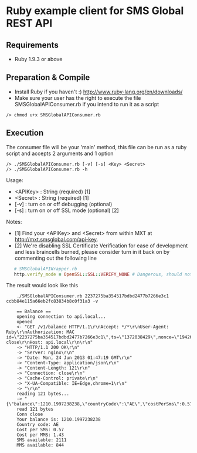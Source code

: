 Ruby example client for SMS Global REST API
================================

Requirements
--------------------------------
 - Ruby 1.9.3 or above


Preparation & Compile
--------------------------------
 - Install Ruby if you haven't :) http://www.ruby-lang.org/en/downloads/
 - Make sure your user has the right to execute the file SMSGlobalAPIConsumer.rb if you intend to run it as a script
~~~
/> chmod u+x SMSGlobalAPIConsumer.rb
~~~

Execution
--------------------------------
The consumer file will be your 'main' method, this file can be run as a ruby script and accepts 2 arguments and 1 option
~~~
/> ./SMSGlobalAPIConsumer.rb [-v] [-s] <Key> <Secret>
/> ./SMSGlobalAPIConsumer.rb -h
~~~
Usage:
 * \<APIKey\> : String (required) [1]
 * \<Secret\> : String (required) [1]
 * [-v] : turn on or off debugging (optional)
 * [-s] : turn on or off SSL mode (optional) [2]

Notes:
 * [1] Find your \<APIKey\> and \<Secret\> from within MXT at http://mxt.smsglobal.com/api-key.
 * [2] We're disabling SSL Certificate Verification for ease of development and less braincells burned, please consider turn in it back on by commenting out the following line

``` ruby
   # SMSGlobalAPIWrapper.rb
   http.verify_mode = OpenSSL::SSL::VERIFY_NONE # Dangerous, should not use for PRODUCTION
```

The result would look like this 

~~~
    ./SMSGlobalAPIConsumer.rb 2237275ba354517bdbd2477b7266e3c1 ccbb84e115a66eb2fc83834b8c0f31a3 -v

    == Balance ==
    opening connection to api.local...
    opened
    <- "GET /v1/balance HTTP/1.1\r\nAccept: */*\r\nUser-Agent: Ruby\r\nAuthorization: MAC id=\"2237275ba354517bdbd2477b7266e3c1\",ts=\"1372038429\",nonce=\"194261ab1a02abf8ee50c0c64bbf8534\",mac=\"vUirDqMjaBoMSICImtwQF/hkGAT8XCLMSzZiKLRp4g0=\"\r\nConnection: close\r\nHost: api.local\r\n\r\n"
    -> "HTTP/1.1 200 OK\r\n"
    -> "Server: nginx\r\n"
    -> "Date: Mon, 24 Jun 2013 01:47:19 GMT\r\n"
    -> "Content-Type: application/json\r\n"
    -> "Content-Length: 121\r\n"
    -> "Connection: close\r\n"
    -> "Cache-Control: private\r\n"
    -> "X-UA-Compatible: IE=Edge,chrome=1\r\n"
    -> "\r\n"
    reading 121 bytes...
    -> "{\"balance\":1210.1997238238,\"countryCode\":\"AE\",\"costPerSms\":0.57,\"costPerMms\":1.43,\"smsAvailable\":2111,\"mmsAvailable\":844}"
    read 121 bytes
    Conn close
    Your balance is: 1210.1997238238
    Country code: AE
    Cost per SMS: 0.57
    Cost per MMS: 1.43
    SMS available: 2111
    MMS available: 844
~~~
